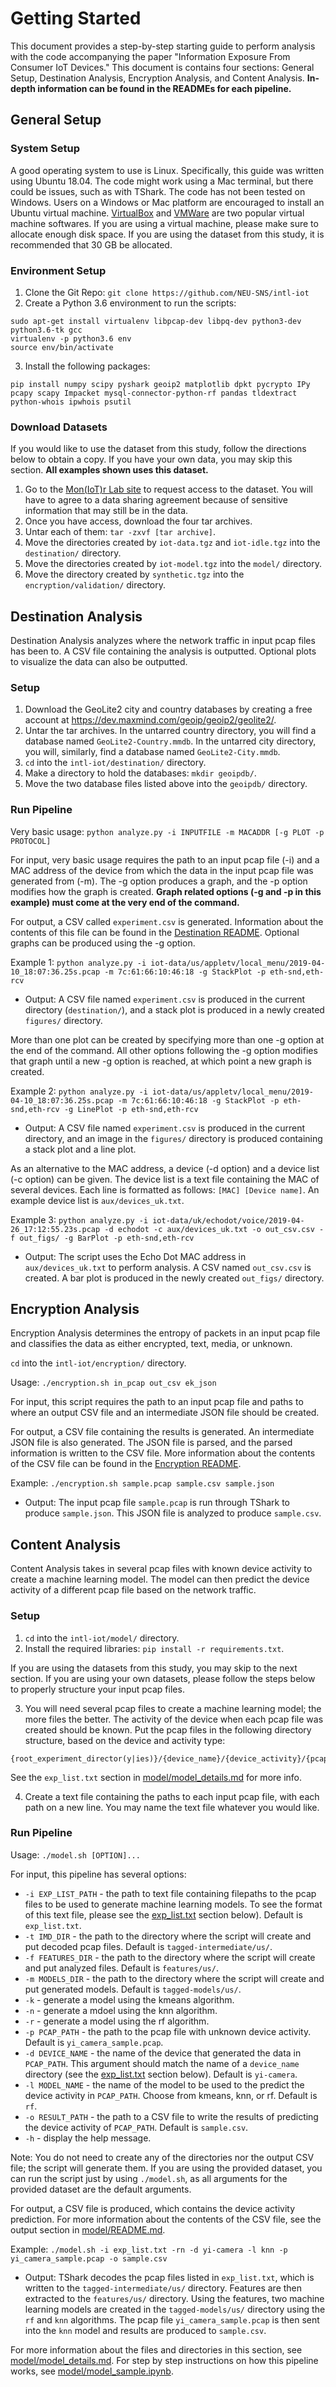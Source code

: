 # Getting Started
This document provides a step-by-step starting guide to perform analysis with the code accompanying the paper "Information Exposure From Consumer IoT Devices." This document is contains four sections: General Setup, Destination Analysis, Encryption Analysis, and Content Analysis. **In-depth information can be found in the READMEs for each pipeline.**

## General Setup
### System Setup
A good operating system to use is Linux. Specifically, this guide was written using Ubuntu 18.04. The code might work using a Mac terminal, but there could be issues, such as with TShark. The code has not been tested on Windows. Users on a Windows or Mac platform are encouraged to install an Ubuntu virtual machine. [VirtualBox](https://www.virtualbox.org/) and [VMWare](https://www.vmware.com/) are two popular virtual machine softwares. If you are using a virtual machine, please make sure to allocate enough disk space. If you are using the dataset from this study, it is recommended that 30 GB be allocated.

### Environment Setup
1) Clone the Git Repo: `git clone https://github.com/NEU-SNS/intl-iot`
2) Create a Python 3.6 environment to run the scripts:
```
sudo apt-get install virtualenv libpcap-dev libpq-dev python3-dev python3.6-tk gcc
virtualenv -p python3.6 env
source env/bin/activate
```
3) Install the following packages:
```
pip install numpy scipy pyshark geoip2 matplotlib dpkt pycrypto IPy pcapy scapy Impacket mysql-connector-python-rf pandas tldextract python-whois ipwhois psutil
```

### Download Datasets
If you would like to use the dataset from this study, follow the directions below to obtain a copy. If you have your own data, you may skip this section. **All examples shown uses this dataset.**

1) Go to the [Mon(IoT)r Lab site](https://moniotrlab.ccis.neu.edu/imc19/) to request access to the dataset. You will have to agree to a data sharing agreement because of sensitive information that may still be in the data.
2) Once you have access, download the four tar archives.
3) Untar each of them: `tar -zxvf [tar archive]`.
4) Move the directories created by `iot-data.tgz` and `iot-idle.tgz` into the `destination/` directory.
5) Move the directories created by `iot-model.tgz` into the `model/` directory.
6) Move the directory created by `synthetic.tgz` into the `encryption/validation/` directory.

## Destination Analysis
Destination Analysis analyzes where the network traffic in input pcap files has been to. A CSV file containing the analysis is outputted. Optional plots to visualize the data can also be outputted.

### Setup
1) Download the GeoLite2 city and country databases by creating a free account at https://dev.maxmind.com/geoip/geoip2/geolite2/.
2) Untar the tar archives. In the untarred country directory, you will find a database named `GeoLite2-Country.mmdb`. In the untarred city directory, you will, similarly, find a database named `GeoLite2-City.mmdb`.
3) `cd` into the `intl-iot/destination/` directory.
4) Make a directory to hold the databases: `mkdir geoipdb/`.
5) Move the two database files listed above into the `geoipdb/` directory.

### Run Pipeline
Very basic usage: `python analyze.py -i INPUTFILE -m MACADDR [-g PLOT -p PROTOCOL]`

For input, very basic usage requires the path to an input pcap file (-i) and a MAC address of the device from which the data in the input pcap file was generated from (-m). The -g option produces a graph, and the -p option modifies how the graph is created. **Graph related options (-g and -p in this example) must come at the very end of the command.**

For output, a CSV called `experiment.csv` is generated. Information about the contents of this file can be found in the [Destination README](./destination/README.md). Optional graphs can be produced using the -g option.

Example 1: `python analyze.py -i iot-data/us/appletv/local_menu/2019-04-10_18:07:36.25s.pcap -m 7c:61:66:10:46:18 -g StackPlot -p eth-snd,eth-rcv`
   - Output: A CSV file named `experiment.csv` is produced in the current directory (`destination/`), and a stack plot is produced in a newly created `figures/` directory.

More than one plot can be created by specifying more than one -g option at the end of the command. All other options following the -g option modifies that graph until a new -g option is reached, at which point a new graph is created.

Example 2: `python analyze.py -i iot-data/us/appletv/local_menu/2019-04-10_18:07:36.25s.pcap -m 7c:61:66:10:46:18 -g StackPlot -p eth-snd,eth-rcv -g LinePlot -p eth-snd,eth-rcv`
   - Output: A CSV file named `experiment.csv` is produced in the current directory, and an image in the `figures/` directory is produced containing a stack plot and a line plot.

As an alternative to the MAC address, a device (-d option) and a device list (-c option) can be given. The device list is a text file containing the MAC of several devices. Each line is formatted as follows: `[MAC] [Device name]`. An example device list is `aux/devices_uk.txt`.

Example 3: `python analyze.py -i iot-data/uk/echodot/voice/2019-04-26_17:12:55.23s.pcap -d echodot -c aux/devices_uk.txt -o out_csv.csv -f out_figs/ -g BarPlot -p eth-snd,eth-rcv`
   - Output: The script uses the Echo Dot MAC address in `aux/devices_uk.txt` to perform analysis. A CSV named `out_csv.csv` is created. A bar plot is produced in the newly created `out_figs/` directory.

## Encryption Analysis
Encryption Analysis determines the entropy of packets in an input pcap file and classifies the data as either encrypted, text, media, or unknown.

`cd` into the `intl-iot/encryption/` directory.

Usage: `./encryption.sh in_pcap out_csv ek_json`

For input, this script requires the path to an input pcap file and paths to where an output CSV file and an intermediate JSON file should be created.

For output, a CSV file containing the results is generated. An intermediate JSON file is also generated. The JSON file is parsed, and the parsed information is written to the CSV file. More information about the contents of the CSV file can be found in the [Encryption README](./encryption/README.md).

Example: `./encryption.sh sample.pcap sample.csv sample.json`
   - Output: The input pcap file `sample.pcap` is run through TShark to produce `sample.json`. This JSON file is analyzed to produce `sample.csv`.

## Content Analysis
Content Analysis takes in several pcap files with known device activity to create a machine learning model. The model can then predict the device activity of a different pcap file based on the network traffic.

### Setup
1) `cd` into the `intl-iot/model/` directory.
2) Install the required libraries: `pip install -r requirements.txt`.

If you are using the datasets from this study, you may skip to the next section. If you are using your own datasets, please follow the steps below to properly structure your input pcap files.

3) You will need several pcap files to create a machine learning model; the more files the better. The activity of the device when each pcap file was created should be known. Put the pcap files in the following directory structure, based on the device and activity type:
```
{root_experiment_director(y|ies)}/{device_name}/{device_activity}/{pcap_file}.pcap
```
See the `exp_list.txt` section in [model/model_details.md](model/model_details.md#exp_listtxt) for more info.

4) Create a text file containing the paths to each input pcap file, with each path on a new line. You may name the text file whatever you would like.

### Run Pipeline
Usage: `./model.sh [OPTION]...`

For input, this pipeline has several options:
- `-i EXP_LIST_PATH` - the path to text file containing filepaths to the pcap files to be used to generate machine learning models. To see the format of this text file, please see the [exp_list.txt](#exp_listtxt) section below). Default is `exp_list.txt`.
- `-t IMD_DIR` - the path to the directory where the script will create and put decoded pcap files. Default is `tagged-intermediate/us/`.
- `-f FEATURES_DIR` - the path to the directory where the script will create and put analyzed files. Default is `features/us/`.
- `-m MODELS_DIR` - the path to the directory where the script will create and put generated models. Default is `tagged-models/us/`.
- `-k` - generate a model using the kmeans algorithm.
- `-n` - generate a mdoel using the knn algorithm.
- `-r` - generate a model using the rf algorithm.
- `-p PCAP_PATH` - the path to the pcap file with unknown device activity. Default is `yi_camera_sample.pcap`.
- `-d DEVICE_NAME` - the name of the device that generated the data in `PCAP_PATH`. This argument should match the name of a `device_name` directory (see the [exp_list.txt](#exp_listtxt) section below). Default is `yi-camera`.
- `-l MODEL_NAME` - the name of the model to be used to the predict the device activity in `PCAP_PATH`. Choose from kmeans, knn, or rf. Default is `rf`.
- `-o RESULT_PATH` - the path to a CSV file to write the results of predicting the device activity of `PCAP_PATH`. Default is `sample.csv`.
- `-h` - display the help message.

Note: You do not need to create any of the directories nor the output CSV file; the script will generate them. If you are using the provided dataset, you can run the script just by using `./model.sh`, as all arguments for the provided dataset are the default arguments.

For output, a CSV file is produced, which contains the device activity prediction. For more information about the contents of the CSV file, see the output section in [model/README.md](model/README.md#output).

Example: `./model.sh -i exp_list.txt -rn -d yi-camera -l knn -p yi_camera_sample.pcap -o sample.csv`
   - Output: TShark decodes the pcap files listed in `exp_list.txt`, which is written to the `tagged-intermediate/us/` directory. Features are then extracted to the `features/us/` directory. Using the features, two machine learning models are created in the `tagged-models/us/` directory using the `rf` and `knn` algorithms. The pcap file `yi_camera_sample.pcap` is then sent into the `knn` model and results are produced to `sample.csv`.

For more information about the files and directories in this section, see [model/model_details.md](model/model_details.md). For step by step instructions on how this pipeline works, see [model/model_sample.ipynb](model/model_sample.ipynb).
